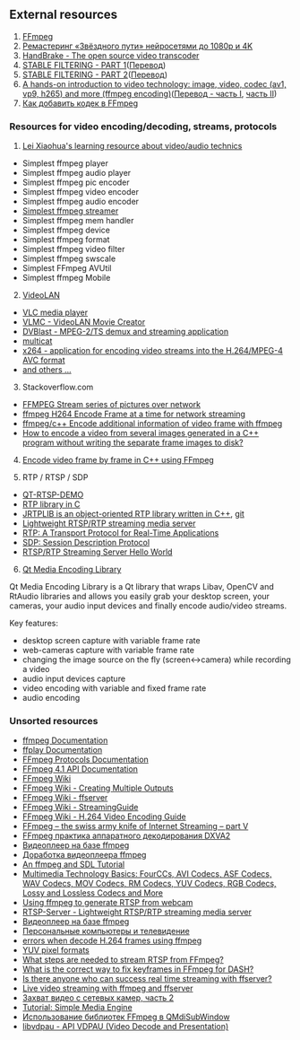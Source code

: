 ## External resources

1. [FFmpeg](https://ffmpeg.org)
1. [Ремастеринг «Звёздного пути» нейросетями до 1080p и 4K](https://habr.com/ru/post/444642/)
1. [HandBrake - The open source video transcoder](https://handbrake.fr)
1. [STABLE FILTERING - PART 1](https://caseymuratori.com/blog_0035)([Перевод](https://habr.com/ru/post/468501/))
1. [STABLE FILTERING - PART 2](https://caseymuratori.com/blog_0036)([Перевод](https://habr.com/ru/post/468629/))
1. [A hands-on introduction to video technology: image, video, codec (av1, vp9, h265) and more (ffmpeg encoding)](https://github.com/leandromoreira/digital_video_introduction)([Перевод - часть I](https://habr.com/ru/company/edison/blog/481418/), [часть II](https://habr.com/ru/company/edison/blog/480430/))
1. [Как добавить кодек в FFmpeg](https://habr.com/ru/post/480714/)

### Resources for video encoding/decoding, streams, protocols

1. [Lei Xiaohua's learning resource about video/audio technics](https://leixiaohua1020.github.io)
* Simplest ffmpeg player
* Simplest ffmpeg audio player
* Simplest ffmpeg pic encoder
* Simplest ffmpeg video encoder
* Simplest ffmpeg audio encoder
* [Simplest ffmpeg streamer](https://github.com/leixiaohua1020/simplest_ffmpeg_streamer)
* Simplest ffmpeg mem handler
* Simplest ffmpeg device
* Simplest ffmpeg format
* Simplest ffmpeg video filter
* Simplest ffmpeg swscale
* Simplest FFmpeg AVUtil
* Simplest ffmpeg Mobile

2. [VideoLAN](https://www.videolan.org)
* [VLC media player](https://www.videolan.org/vlc/)
* [VLMC - VideoLAN Movie Creator](https://www.videolan.org/vlmc/)
* [DVBlast - MPEG-2/TS demux and streaming application](https://www.videolan.org/projects/dvblast.html)
* [multicat](https://www.videolan.org/projects/multicat.html)
* [x264 - application for encoding video streams into the H.264/MPEG-4 AVC format](https://www.videolan.org/developers/x264.html)
* [and others ...](https://www.videolan.org)

3. Stackoverflow.com
* [FFMPEG Stream series of pictures over network](https://stackoverflow.com/questions/32444176/ffmpeg-stream-series-of-pictures-over-network)
* [ffmpeg H264 Encode Frame at a time for network streaming](https://stackoverflow.com/questions/42017596/ffmpeg-h264-encode-frame-at-a-time-for-network-streaming?rq=1)
* [ffmpeg/c++ Encode additional information of video frame with ffmpeg](https://stackoverflow.com/questions/48456247/ffmpeg-c-encode-additional-information-of-video-frame-with-ffmpeg)
* [How to encode a video from several images generated in a C++ program without writing the separate frame images to disk?](https://stackoverflow.com/questions/34511312/how-to-encode-a-video-from-several-images-generated-in-a-c-program-without-wri)

4. [Encode video frame by frame in C++ using FFmpeg](https://github.com/apc-llc/moviemaker-cpp)

5. RTP / RTSP / SDP
* [QT-RTSP-DEMO](https://github.com/shujaatak/Qt-FFmpeg-RTSP-Demo)
* [RTP library in C](https://github.com/Akagi201/rtp)
* [JRTPLIB is an object-oriented RTP library written in C++](http://research.edm.uhasselt.be/jori/page/CS/Jrtplib.html), [git](https://github.com/j0r1/JRTPLIB)
* [Lightweight RTSP/RTP streaming media server](https://github.com/revmischa/rtsp-server)
* [RTP: A Transport Protocol for Real-Time Applications](tools.ietf.org/html/rfc3550)
* [SDP: Session Description Protocol](tools.ietf.org/html/rfc4566)
* [RTSP/RTP Streaming Server Hello World](https://www.medialan.de/usecase0001.html)

6. [Qt Media Encoding Library](https://github.com/kibsoft/QtMEL)

  Qt Media Encoding Library is a Qt library that wraps Libav, OpenCV and RtAudio libraries and allows you easily grab your desktop screen, your cameras, your audio input devices and finally encode audio/video streams.

  Key features:

  * desktop screen capture with variable frame rate
  * web-cameras capture with variable frame rate
  * changing the image source on the fly (screen<->camera) while recording a video
  * audio input devices capture
  * video encoding with variable and fixed frame rate
* audio encoding

### Unsorted resources
* [ffmpeg Documentation](https://ffmpeg.org/ffmpeg.html)
* [ffplay Documentation](https://ffmpeg.org/ffplay.html)
* [FFmpeg Protocols Documentation](https://www.ffmpeg.org/ffmpeg-protocols.html)
* [FFmpeg 4.1 API Documentation](https://ffmpeg.org/doxygen/4.1/)
* [FFmpeg Wiki](https://trac.ffmpeg.org/wiki)
* [FFmpeg Wiki - Creating Multiple Outputs](https://trac.ffmpeg.org/wiki/Creating%20multiple%20outputs)
* [FFmpeg Wiki - ffserver](https://trac.ffmpeg.org/wiki/ffserver)
* [FFmpeg Wiki - StreamingGuide](https://trac.ffmpeg.org/wiki/StreamingGuide)
* [FFmpeg Wiki - H.264 Video Encoding Guide](https://trac.ffmpeg.org/wiki/Encode/H.264)
* [FFmpeg – the swiss army knife of Internet Streaming – part V](https://sonnati.wordpress.com/2012/07/02/ffmpeg-the-swiss-army-knife-of-internet-streaming-part-v/)
* [FFmpeg практика аппаратного декодирования DXVA2](https://habr.com/ru/post/461735/)
* [Видеоплеер на базе ffmpeg](https://habr.com/en/post/137793/)
* [Доработка видеоплеера ffmpeg](https://habr.com/ru/post/138426/)
* [An ffmpeg and SDL Tutorial](http://dranger.com/ffmpeg/tutorial01.html)
* [Multimedia Technology Basics: FourCCs, AVI Codecs, ASF Codecs, WAV Codecs, MOV Codecs, RM Codecs, YUV Codecs, RGB Codecs, Lossy and Lossless Codecs and More](https://multimedia.cx/mmbasics.txt)
* [Using ffmpeg to generate RTSP from webcam](https://stackoverflow.com/questions/33800086/using-ffmpeg-to-generate-rtsp-from-webcam)
* [RTSP-Server - Lightweight RTSP/RTP streaming media server](https://github.com/revmischa/rtsp-server)
* [Видеоплеер на базе ffmpeg](https://habr.com/ru/post/137793/)
* [Персональные компьютеры и телевидение](https://web.archive.org/web/20120305043944/http://rus.625-net.ru/625/1996/02/pc_tv.htm)
* [errors when decode H.264 frames using ffmpeg](https://stackoverflow.com/questions/15005436/errors-when-decode-h-264-frames-using-ffmpeg)
* [YUV pixel formats](http://www.fourcc.org/yuv.php)
* [What steps are needed to stream RTSP from FFmpeg?](https://stackoverflow.com/questions/26999595/what-steps-are-needed-to-stream-rtsp-from-ffmpeg/27007456)
* [What is the correct way to fix keyframes in FFmpeg for DASH?](https://superuser.com/questions/908280/what-is-the-correct-way-to-fix-keyframes-in-ffmpeg-for-dash/908706)
* [Is there anyone who can success real time streaming with ffserver?](https://stackoverflow.com/questions/37403282/is-there-anyone-who-can-success-real-time-streaming-with-ffserver)
* [Live video streaming with ffmpeg and ffserver](http://www.budthapa.pro/2017/05/live-video-streaming-with-ffmpeg-and.html)
* [Захват видео с сетевых камер, часть 2](https://habr.com/ru/post/117735/)
* [Tutorial: Simple Media Engine](https://doc.qt.io/archives/qtextended4.4/ffmpeg.html)
* [Использование библиотек FFmpeg в QMdiSubWindow](http://www.cyberforum.ru/qt/thread2209563.html)
* [libvdpau - API VDPAU (Video Decode and Presentation)](https://gitlab.freedesktop.org/vdpau/libvdpau/)
